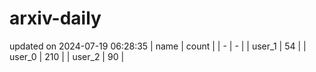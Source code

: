 # arxiv-daily
updated on 2024-07-19 06:28:35
| name | count |
| - | - |
| user_1 | 54 |
| user_0 | 210 |
| user_2 | 90 |
